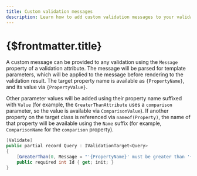 ```yaml
---
title: Custom validation messages
description: Learn how to add custom validation messages to your validations
---
```


# {$frontmatter.title}

A custom message can be provided to any validation using the `Message` property of a validation attribute. The message will be parsed for template parameters, which will be applied to the message before rendering to the validation result. The target property name is available as `{PropertyName}`, and its value via `{PropertyValue}`.

Other parameter values will be added using their property name suffixed with `Value` (for example, the `GreaterThanAttribute` uses a `comparison` parameter, so the value is available via `ComparisonValue`). If another property on the target class is referenced via `nameof(Property)`, the name of that property will be available using the `Name` suffix (for example, `ComparisonName` for the `comparison` property).

```cs |copy|title=Query.cs
[Validate]
public partial record Query : IValidationTarget<Query>
{
	[GreaterThan(0, Message = "'{PropertyName}' must be greater than '{ComparisonValue}'")]
	public required int Id { get; init; }
}
```
